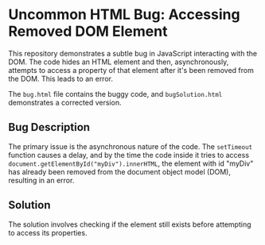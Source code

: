 # Uncommon HTML Bug: Accessing Removed DOM Element

This repository demonstrates a subtle bug in JavaScript interacting with the DOM.  The code hides an HTML element and then, asynchronously, attempts to access a property of that element after it's been removed from the DOM. This leads to an error.

The `bug.html` file contains the buggy code, and `bugSolution.html` demonstrates a corrected version.

## Bug Description
The primary issue is the asynchronous nature of the code.  The `setTimeout` function causes a delay, and by the time the code inside it tries to access `document.getElementById("myDiv").innerHTML`, the element with id "myDiv" has already been removed from the document object model (DOM), resulting in an error.

## Solution
The solution involves checking if the element still exists before attempting to access its properties.